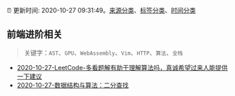 :alarm_clock: 更新时间: 2020-10-27 09:31:49。[来源分类](../README.md)、[标签分类](../TAGS.md)、[时间分类](../TIMELINE.md)

## 前端进阶相关


> 关键字：`AST`、`GPU`、`WebAssembly`、`Vim`、`HTTP`、`算法`、`全栈`



- [2020-10-27-LeetCode-多看题解有助于理解算法吗，真诚希望过来人能提供一下建议](https://www.v2ex.com/t/719092) 
- [2020-10-27-数据结构与算法：二分查找](https://toutiao.io/k/hbfzrl9) 